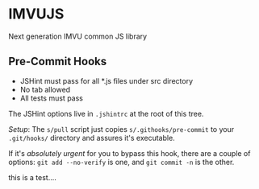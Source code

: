 IMVUJS
======
Next generation IMVU common JS library

## Pre-Commit Hooks

* JSHint must pass for all *.js files under src directory
* No tab allowed
* All tests must pass

The JSHint options live in `.jshintrc` at the root of this tree.

*Setup*: The `s/pull` script just copies `s/.githooks/pre-commit` to your `.git/hooks/` directory and assures it's executable.

If it's _absolutely urgent_ for you to bypass this hook, there are a couple of options: `git add --no-verify` is one, and `git commit -n` is the other. 

this is a test....